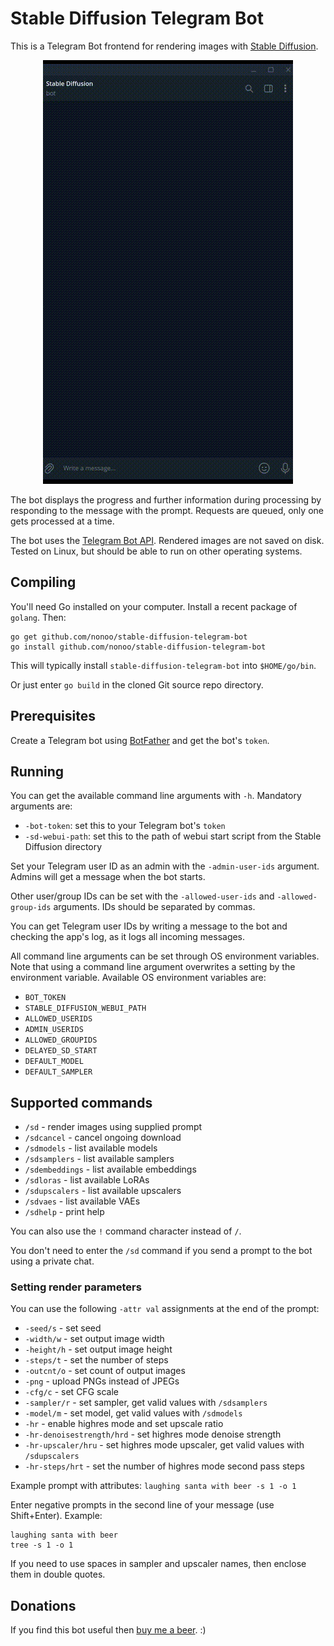 # Stable Diffusion Telegram Bot

This is a Telegram Bot frontend for rendering images with
[Stable Diffusion](https://github.com/AUTOMATIC1111/stable-diffusion-webui/).

<p align="center"><img src="demo.gif?raw=true"/></p>

The bot displays the progress and further information during processing by
responding to the message with the prompt. Requests are queued, only one gets
processed at a time.

The bot uses the
[Telegram Bot API](https://github.com/go-telegram-bot-api/telegram-bot-api).
Rendered images are not saved on disk. Tested on Linux, but should be able
to run on other operating systems.

## Compiling

You'll need Go installed on your computer. Install a recent package of `golang`.
Then:

```
go get github.com/nonoo/stable-diffusion-telegram-bot
go install github.com/nonoo/stable-diffusion-telegram-bot
```

This will typically install `stable-diffusion-telegram-bot` into `$HOME/go/bin`.

Or just enter `go build` in the cloned Git source repo directory.

## Prerequisites

Create a Telegram bot using [BotFather](https://t.me/BotFather) and get the
bot's `token`.

## Running

You can get the available command line arguments with `-h`.
Mandatory arguments are:

- `-bot-token`: set this to your Telegram bot's `token`
- `-sd-webui-path`: set this to the path of webui start script from the Stable
  Diffusion directory

Set your Telegram user ID as an admin with the `-admin-user-ids` argument.
Admins will get a message when the bot starts.

Other user/group IDs can be set with the `-allowed-user-ids` and
`-allowed-group-ids` arguments. IDs should be separated by commas.

You can get Telegram user IDs by writing a message to the bot and checking
the app's log, as it logs all incoming messages.

All command line arguments can be set through OS environment variables.
Note that using a command line argument overwrites a setting by the environment
variable. Available OS environment variables are:

- `BOT_TOKEN`
- `STABLE_DIFFUSION_WEBUI_PATH`
- `ALLOWED_USERIDS`
- `ADMIN_USERIDS`
- `ALLOWED_GROUPIDS`
- `DELAYED_SD_START`
- `DEFAULT_MODEL`
- `DEFAULT_SAMPLER`

## Supported commands

- `/sd` - render images using supplied prompt
- `/sdcancel` - cancel ongoing download
- `/sdmodels` - list available models
- `/sdsamplers` - list available samplers
- `/sdembeddings` - list available embeddings
- `/sdloras` - list available LoRAs
- `/sdupscalers` - list available upscalers
- `/sdvaes` - list available VAEs
- `/sdhelp` - print help

You can also use the `!` command character instead of `/`.

You don't need to enter the `/sd` command if you send a prompt to the bot using
a private chat.

### Setting render parameters

You can use the following `-attr val` assignments at the end of the prompt:

- `-seed/s` - set seed
- `-width/w` - set output image width
- `-height/h` - set output image height
- `-steps/t` - set the number of steps
- `-outcnt/o` - set count of output images
- `-png` - upload PNGs instead of JPEGs
- `-cfg/c` - set CFG scale
- `-sampler/r` - set sampler, get valid values with `/sdsamplers`
- `-model/m` - set model, get valid values with `/sdmodels`
- `-hr` - enable highres mode and set upscale ratio
- `-hr-denoisestrength/hrd` - set highres mode denoise strength
- `-hr-upscaler/hru` - set highres mode upscaler, get valid values with `/sdupscalers`
- `-hr-steps/hrt` - set the number of highres mode second pass steps

Example prompt with attributes: `laughing santa with beer -s 1 -o 1`

Enter negative prompts in the second line of your message (use Shift+Enter). Example:
```
laughing santa with beer
tree -s 1 -o 1
```

If you need to use spaces in sampler and upscaler names, then enclose them
in double quotes.

## Donations

If you find this bot useful then [buy me a beer](https://paypal.me/ha2non). :)
